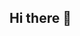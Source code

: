 ## Hi there 👋

<!--
**pdrcora/pdrcora** is a ✨ _special_ ✨ repository because its `README.md` (this file) appears on your GitHub profile.

Here are some ideas to get you started:

- 🔭 I’m currently working on Komax Comercial do Brasil LTDA
- 🌱 I’m currently in a MBA in Software Engeneering
- 👯 I’m looking to collaborate on projects for begginers
- 🤔 I’m looking for help with mostly everything, I'm totally new to developing world
- 📫 How to reach me: pedrocoraazevedo@gmail.com / https://www.linkedin.com/in/pedro-cor%C3%A1-azevedo-ab16a319a/
- ⚡ Fun fact: I used to be a profesional swimmer. :) 
-->
